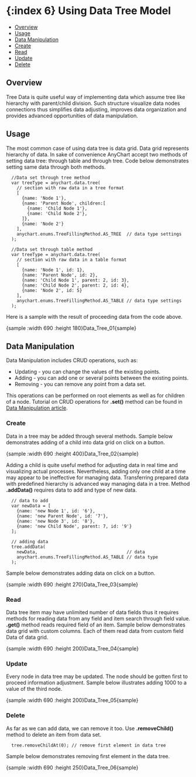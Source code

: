 {:index 6}
Using Data Tree Model
===============

* [Overview](#overview)
* [Usage](#usage)
* [Data Manipulation](#data_manipulation)
 * [Create](#create)
 * [Read](#read)
 * [Update](#update)
 * [Delete](#dalete)


## Overview

Tree Data is quite useful way of implementing data which assume tree like hierarchy with parent/child division. Such structure visualize data nodes connections thus simplifies data adjusting, improves data organization and provides advanced opportunities of data manipulation.

## Usage

The most common case of using data tree is data grid. Data grid represents hierarchy of data. In sake of
convenience AnyChart accept two methods of setting data tree: through table and through tree. Code below demonstrates
 setting same data through both methods.

```
  //Data set through tree method
  var treeType = anychart.data.tree(
    // section with raw data in a tree format
    [
      {name: 'Node 1'},
      {name: 'Parent Node', children:[
        {name: 'Child Node 1'},
        {name: 'Child Node 2'},
      ]},
      {name: 'Node 2'}
    ],
    anychart.enums.TreeFillingMethod.AS_TREE  // data type settings
  );

  //Data set through table method
  var treeType = anychart.data.tree(
    // section with raw data in a table format
    [
      {name: 'Node 1', id: 1},
      {name: 'Parent Node', id: 2},
      {name: 'Child Node 1', parent: 2, id: 3},
      {name: 'Child Node 2', parent: 2, id: 4},
      {name: 'Node 2', id: 5}
    ],
    anychart.enums.TreeFillingMethod.AS_TABLE // data type settings
  );
```

Here is a sample with the result of proceeding data from the code above.

{sample :width 690 :height 180}Data\_Tree\_01{sample}

## Data Manipulation

Data Manipulation includes CRUD operations, such as:


 * Updating - you can change the values of the existing points.
 * Adding - you can add one or several points between the existing points.
 * Removing - you can remove any point from a data set.


This operations can be performed on root elements as well as for children of a node. Tutorial on CRUD operations for
 **.set()** method can be found in [Data Manipulation article](Data_Manipulation).

### Create

Data in a tree may be added through several methods. Sample below demonstrates adding of a child into data grid on
click on a button.

{sample :width 690 :height 400}Data\_Tree\_02{sample}

Adding a child is quite useful method for adjusting data in real time and visualizing  actual processes.
Nevertheless, adding only one child at a time may appear to be ineffective for managing data. Transferring prepared
data with predefined hierarchy is advanced way managing data in a tree. Method **.addData()** requires data to add
and type of new data.

```
  // data to add
  var newData = [
    {name: 'new Node 1', id: '6'},
    {name: 'new Parent Node', id: '7'},
    {name: 'new Node 3', id: '8'},
    {name: 'new Child Node', parent: 7, id: '9'}
  ];

  // adding data
  tree.addData(
    newData,                                  // data
    anychart.enums.TreeFillingMethod.AS_TABLE // data type
  );
```

Sample below demonstrates adding data on click on a button.

{sample :width 690 :height 270}Data\_Tree\_03{sample}

### Read

Data tree item may have unlimited number of data fields thus it requires methods for reading data from any field and
item search through field value. **.get()** method reads required field of an item. Sample below demonstrates
data grid with custom columns. Each of them read data from custom field Data of data grid.

{sample :width 690 :height 200}Data\_Tree\_04{sample}

### Update

Every node in data tree may be updated. The node should be gotten first to proceed information adjustment. Sample
below illustrates adding 1000 to a value of the third node.

{sample :width 690 :height 200}Data\_Tree\_05{sample}


### Delete

As far as we can add data, we can remove it too. Use **.removeChild()** method to delete an item from data set.

```
  tree.removeChildAt(0); // remove first element in data tree
```

Sample below demonstrates removing first element in the data tree.

{sample :width 690 :height 250}Data\_Tree\_06{sample}